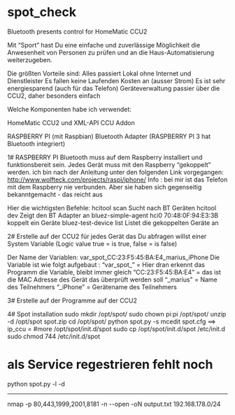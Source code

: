 # spot_check
Bluetooth presents control for HomeMatic CCU2


Mit “Sport” hast Du eine einfache und zuverlässige Möglichkeit die Anwesenheit von Personen zu prüfen und an die Haus-Automatisierung weiterzugeben.

Die größten Vorteile sind:
	Alles passiert Lokal ohne Internet und Dienstleister
	Es fallen keine Laufenden Kosten an (ausser Strom)
	Es ist sehr energiesparend (auch für das Telefon)
	Geräteverwaltung passier über die CCU2, daher besonders einfach


Welche Komponenten habe ich verwendet:

HomeMatic CCU2 und XML-API CCU Addon

RASPBERRY PI (mit Raspbian)
Bluetooth Adapter (RASPBERRY PI 3 hat Bluetooth integriert)



1# RASPBERRY PI
Bluetooth muss auf dem Raspberry installiert und funktionsbereit sein.
Jedes Gerät muss mit den Raspberry “gekoppelt” werden. ich bin nach der Anleitung unter den folgenden Link vorgegangen:
http://www.wolfteck.com/projects/raspi/iphone/
Info : bei mir ist das Telefon mit dem Raspberry nie verbunden. Aber sie haben sich gegenseitig bekanntgemacht - das reicht aus

Hier die wichtigsten Befehle:
hcitool scan						Sucht nach BT Geräten
hcitool dev						Zeigt den BT Adapter an
bluez-simple-agent hci0 70:48:0F:94:E3:3B		koppelt ein Geräte
bluez-test-device list					Listet die gekoppelten Geräte an

2# Erstelle auf der CCU2 für jedes Gerät das Du abfragen willst einer System Variable (Logic value true = is true, false = is false)

Der Name der Variablen: var_spot_CC:23:F5:45:BA:E4_marius_iPhone
Die Variable ist wie folgt aufgebaut :
“var_spot_”		= Hier dran erkennt das Programm die Variable, bleibt immer gleich
“CC:23:F5:45:BA:E4”	= das ist die MAC Adresse des Gerät das überprüft werden soll
“_marius"		= Name des Teilnehmers
“_iPhone”		= Gerätename des Teilnehmers

3# Erstelle auf der Programme auf der CCU2


4# Spot installation
sudo mkdir /opt/spot/
sudo chown pi:pi /opt/spot/
unzip -d /opt/spot spot.zip
cd /opt/spot/
python spot.py -s
mcedit spot.cfg         ==> ip_ccu = <ip adresse der ccu2 eintragen>
#more /opt/spot/init.d/spot
sudo cp /opt/spot/init.d/spot /etc/init.d
sudo chmod 744 /etc/init.d/spot
# als Service regestrieren fehlt noch

python spot.py -l -d



---

nmap -p 80,443,1999,2001,8181 -n --open -oN output.txt  192.168.178.0/24


